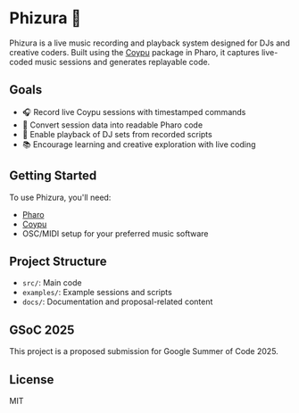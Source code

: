 # Phizura 🎵

Phizura is a live music recording and playback system designed for DJs and creative coders. Built using the [Coypu](https://github.com/pharo-graphics/CoypuIDE) package in Pharo, it captures live-coded music sessions and generates replayable code.

## Goals
- 🎧 Record live Coypu sessions with timestamped commands
- 🎼 Convert session data into readable Pharo code
- 🔁 Enable playback of DJ sets from recorded scripts
- 📚 Encourage learning and creative exploration with live coding

## Getting Started
To use Phizura, you'll need:
- [Pharo](https://pharo.org/)
- [Coypu](https://github.com/pharo-graphics/CoypuIDE)
- OSC/MIDI setup for your preferred music software

## Project Structure
- `src/`: Main code
- `examples/`: Example sessions and scripts
- `docs/`: Documentation and proposal-related content

## GSoC 2025
This project is a proposed submission for Google Summer of Code 2025.

## License
MIT

